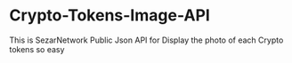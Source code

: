 # Crypto-Tokens-Image-API
This is SezarNetwork Public Json API for Display the photo of each Crypto tokens so easy
